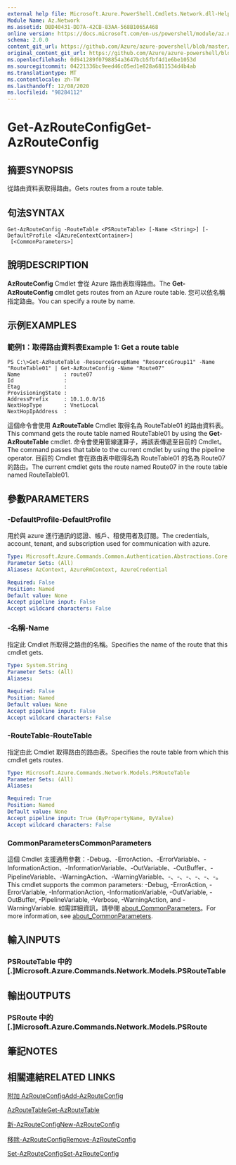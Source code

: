 ```yaml
---
external help file: Microsoft.Azure.PowerShell.Cmdlets.Network.dll-Help.xml
Module Name: Az.Network
ms.assetid: DBD40431-DD7A-42CB-83AA-568B1065A468
online version: https://docs.microsoft.com/en-us/powershell/module/az.network/get-azrouteconfig
schema: 2.0.0
content_git_url: https://github.com/Azure/azure-powershell/blob/master/src/Network/Network/help/Get-AzRouteConfig.md
original_content_git_url: https://github.com/Azure/azure-powershell/blob/master/src/Network/Network/help/Get-AzRouteConfig.md
ms.openlocfilehash: 0d941289f0798854a3647bcb5fbf4d1e6be1053d
ms.sourcegitcommit: 04221336bc9eed46c05ed1e828a6811534d4b4ab
ms.translationtype: MT
ms.contentlocale: zh-TW
ms.lasthandoff: 12/08/2020
ms.locfileid: "98284112"
---
```

# <span data-ttu-id="092bf-101">Get-AzRouteConfig</span><span class="sxs-lookup"><span data-stu-id="092bf-101">Get-AzRouteConfig</span></span>

## <span data-ttu-id="092bf-102">摘要</span><span class="sxs-lookup"><span data-stu-id="092bf-102">SYNOPSIS</span></span>
<span data-ttu-id="092bf-103">從路由資料表取得路由。</span><span class="sxs-lookup"><span data-stu-id="092bf-103">Gets routes from a route table.</span></span>

## <span data-ttu-id="092bf-104">句法</span><span class="sxs-lookup"><span data-stu-id="092bf-104">SYNTAX</span></span>

```
Get-AzRouteConfig -RouteTable <PSRouteTable> [-Name <String>] [-DefaultProfile <IAzureContextContainer>]
 [<CommonParameters>]
```

## <span data-ttu-id="092bf-105">說明</span><span class="sxs-lookup"><span data-stu-id="092bf-105">DESCRIPTION</span></span>
<span data-ttu-id="092bf-106">**AzRouteConfig** Cmdlet 會從 Azure 路由表取得路由。</span><span class="sxs-lookup"><span data-stu-id="092bf-106">The **Get-AzRouteConfig** cmdlet gets routes from an Azure route table.</span></span>
<span data-ttu-id="092bf-107">您可以依名稱指定路由。</span><span class="sxs-lookup"><span data-stu-id="092bf-107">You can specify a route by name.</span></span>

## <span data-ttu-id="092bf-108">示例</span><span class="sxs-lookup"><span data-stu-id="092bf-108">EXAMPLES</span></span>

### <span data-ttu-id="092bf-109">範例1：取得路由資料表</span><span class="sxs-lookup"><span data-stu-id="092bf-109">Example 1: Get a route table</span></span>
```
PS C:\>Get-AzRouteTable -ResourceGroupName "ResourceGroup11" -Name "RouteTable01" | Get-AzRouteConfig -Name "Route07"
Name              : route07
Id                : 
Etag              : 
ProvisioningState : 
AddressPrefix     : 10.1.0.0/16
NextHopType       : VnetLocal
NextHopIpAddress  :
```

<span data-ttu-id="092bf-110">這個命令會使用 **AzRouteTable** Cmdlet 取得名為 RouteTable01 的路由資料表。</span><span class="sxs-lookup"><span data-stu-id="092bf-110">This command gets the route table named RouteTable01 by using the **Get-AzRouteTable** cmdlet.</span></span>
<span data-ttu-id="092bf-111">命令會使用管線運算子，將該表傳遞至目前的 Cmdlet。</span><span class="sxs-lookup"><span data-stu-id="092bf-111">The command passes that table to the current cmdlet by using the pipeline operator.</span></span>
<span data-ttu-id="092bf-112">目前的 Cmdlet 會在路由表中取得名為 RouteTable01 的名為 Route07 的路由。</span><span class="sxs-lookup"><span data-stu-id="092bf-112">The current cmdlet gets the route named Route07 in the route table named RouteTable01.</span></span>

## <span data-ttu-id="092bf-113">參數</span><span class="sxs-lookup"><span data-stu-id="092bf-113">PARAMETERS</span></span>

### <span data-ttu-id="092bf-114">-DefaultProfile</span><span class="sxs-lookup"><span data-stu-id="092bf-114">-DefaultProfile</span></span>
<span data-ttu-id="092bf-115">用於與 azure 進行通訊的認證、帳戶、租使用者及訂閱。</span><span class="sxs-lookup"><span data-stu-id="092bf-115">The credentials, account, tenant, and subscription used for communication with azure.</span></span>

```yaml
Type: Microsoft.Azure.Commands.Common.Authentication.Abstractions.Core.IAzureContextContainer
Parameter Sets: (All)
Aliases: AzContext, AzureRmContext, AzureCredential

Required: False
Position: Named
Default value: None
Accept pipeline input: False
Accept wildcard characters: False
```

### <span data-ttu-id="092bf-116">-名稱</span><span class="sxs-lookup"><span data-stu-id="092bf-116">-Name</span></span>
<span data-ttu-id="092bf-117">指定此 Cmdlet 所取得之路由的名稱。</span><span class="sxs-lookup"><span data-stu-id="092bf-117">Specifies the name of the route that this cmdlet gets.</span></span>

```yaml
Type: System.String
Parameter Sets: (All)
Aliases:

Required: False
Position: Named
Default value: None
Accept pipeline input: False
Accept wildcard characters: False
```

### <span data-ttu-id="092bf-118">-RouteTable</span><span class="sxs-lookup"><span data-stu-id="092bf-118">-RouteTable</span></span>
<span data-ttu-id="092bf-119">指定由此 Cmdlet 取得路由的路由表。</span><span class="sxs-lookup"><span data-stu-id="092bf-119">Specifies the route table from which this cmdlet gets routes.</span></span>

```yaml
Type: Microsoft.Azure.Commands.Network.Models.PSRouteTable
Parameter Sets: (All)
Aliases:

Required: True
Position: Named
Default value: None
Accept pipeline input: True (ByPropertyName, ByValue)
Accept wildcard characters: False
```

### <span data-ttu-id="092bf-120">CommonParameters</span><span class="sxs-lookup"><span data-stu-id="092bf-120">CommonParameters</span></span>
<span data-ttu-id="092bf-121">這個 Cmdlet 支援通用參數：-Debug、-ErrorAction、-ErrorVariable、-InformationAction、-InformationVariable、-OutVariable、-OutBuffer、-PipelineVariable、-WarningAction、-WarningVariable、-、-、-、-、-、-。</span><span class="sxs-lookup"><span data-stu-id="092bf-121">This cmdlet supports the common parameters: -Debug, -ErrorAction, -ErrorVariable, -InformationAction, -InformationVariable, -OutVariable, -OutBuffer, -PipelineVariable, -Verbose, -WarningAction, and -WarningVariable.</span></span> <span data-ttu-id="092bf-122">如需詳細資訊，請參閱 [about_CommonParameters](http://go.microsoft.com/fwlink/?LinkID=113216)。</span><span class="sxs-lookup"><span data-stu-id="092bf-122">For more information, see [about_CommonParameters](http://go.microsoft.com/fwlink/?LinkID=113216).</span></span>

## <span data-ttu-id="092bf-123">輸入</span><span class="sxs-lookup"><span data-stu-id="092bf-123">INPUTS</span></span>

### <span data-ttu-id="092bf-124">PSRouteTable 中的 [.]</span><span class="sxs-lookup"><span data-stu-id="092bf-124">Microsoft.Azure.Commands.Network.Models.PSRouteTable</span></span>

## <span data-ttu-id="092bf-125">輸出</span><span class="sxs-lookup"><span data-stu-id="092bf-125">OUTPUTS</span></span>

### <span data-ttu-id="092bf-126">PSRoute 中的 [.]</span><span class="sxs-lookup"><span data-stu-id="092bf-126">Microsoft.Azure.Commands.Network.Models.PSRoute</span></span>

## <span data-ttu-id="092bf-127">筆記</span><span class="sxs-lookup"><span data-stu-id="092bf-127">NOTES</span></span>

## <span data-ttu-id="092bf-128">相關連結</span><span class="sxs-lookup"><span data-stu-id="092bf-128">RELATED LINKS</span></span>

[<span data-ttu-id="092bf-129">附加 AzRouteConfig</span><span class="sxs-lookup"><span data-stu-id="092bf-129">Add-AzRouteConfig</span></span>](./Add-AzRouteConfig.md)

[<span data-ttu-id="092bf-130">AzRouteTable</span><span class="sxs-lookup"><span data-stu-id="092bf-130">Get-AzRouteTable</span></span>](./Get-AzRouteTable.md)

[<span data-ttu-id="092bf-131">新-AzRouteConfig</span><span class="sxs-lookup"><span data-stu-id="092bf-131">New-AzRouteConfig</span></span>](./New-AzRouteConfig.md)

[<span data-ttu-id="092bf-132">移除-AzRouteConfig</span><span class="sxs-lookup"><span data-stu-id="092bf-132">Remove-AzRouteConfig</span></span>](./Remove-AzRouteConfig.md)

[<span data-ttu-id="092bf-133">Set-AzRouteConfig</span><span class="sxs-lookup"><span data-stu-id="092bf-133">Set-AzRouteConfig</span></span>](./Set-AzRouteConfig.md)


